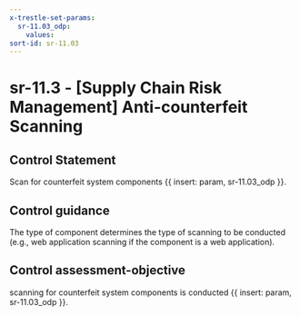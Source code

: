 ```yaml
---
x-trestle-set-params:
  sr-11.03_odp:
    values:
sort-id: sr-11.03
---
```


# sr-11.3 - \[Supply Chain Risk Management\] Anti-counterfeit Scanning

## Control Statement

Scan for counterfeit system components {{ insert: param, sr-11.03_odp }}.

## Control guidance

The type of component determines the type of scanning to be conducted (e.g., web application scanning if the component is a web application).

## Control assessment-objective

scanning for counterfeit system components is conducted {{ insert: param, sr-11.03_odp }}.
